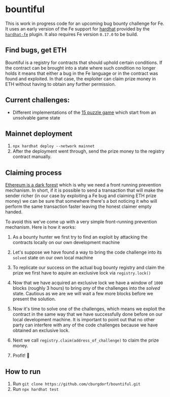 # bountiful

This is work in progress code for an upcoming bug bounty challenge for Fe. It uses an early version of the Fe support for [hardhat](https://hardhat.org/) provided by the [`hardhat-fe`](https://www.npmjs.com/package/@developerdao/hardhat-fe) plugin. It also requires Fe version `0.17.0` to be build.

## Find bugs, get ETH

Bountiful is a registry for contracts that should uphold certain conditions. If the contract can be brought into a state where such condition no longer holds it means that either a bug in the Fe language or in the contract was found and exploited. In that case, the exploiter can claim prize money in ETH without having to obtain any further permission.

## Current challenges:

- Different implementations of the [15 puzzle game](https://15puzzle.netlify.app/) which start from an unsolvable game state


## Mainnet deployment

1. `npx hardhat deploy --network mainnet`
2. After the deployment went through, send the prize money to the registry contract manually.

## Claiming process

[Ethereum is a dark forest](https://www.paradigm.xyz/2020/08/ethereum-is-a-dark-forest) which is why we need a front running prevention mechanism. In short, if it is possible to send a transaction that will make the sender richer (in our case by exploiting a Fe bug and claiming ETH prize money) we can be sure that somewhere there's a bot noticing it who will perform the same transaction faster leaving the honest claimer empty handed.

To avoid this we've come up with a very simple front-running prevention mechanism. Here is how it works:

1. As a bounty hunter we first try to find an exploit by attacking the contracts locally on our own development machine

2. Let's suppose we have found a way to bring the code challenge into its `solved` state on our own local machine

3. To replicate our success on the actual bug bounty registry and claim the prize we first have to aquire an exclusive lock via `registry.lock()`

4. Now that we have acquired an exclusive lock we have a window of `1000` blocks (roughly 3 hours) to bring *any* of the challenges into the *solved* state. Cautious as we are we will wait a few more blocks before we present the solution.

5. Now it's time to solve one of the challenges, which means we exploit the contract in the same way that we have successfully done before on our local development machine. It is important to point out that no other party can interfere with any of the code challenges because we have obtained an exclusive lock.

6. Next we call `registry.claim(address_of_challenge)` to claim the prize money.

7. Profit! 💸

## How to run

1. Run `git clone https://github.com/cburgdorf/bountiful.git`
2. Run `npx hardhat test`